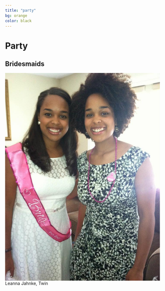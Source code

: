 ```yaml
---
title: "party"
bg: orange
color: black
---
```


# Party

## Bridesmaids

<p><img src="/img/party/bridesmaids/leelee.jpg" alt="engagement day picture" align="left">Leanna Jahnke, Twin</p>
